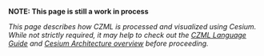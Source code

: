 **NOTE: This page is still a work in process**

_This page describes how CZML is processed and visualized using Cesium.  While not strictly required, it may help to check out the [CZML Language Guide](https://github.com/AnalyticalGraphicsInc/cesium/wiki/Cesium-Language-%28CZML%29-Guide) and [Cesium Architecture overview](https://github.com/AnalyticalGraphicsInc/cesium/wiki/Architecture) before proceeding._